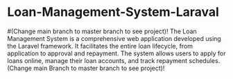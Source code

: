 # Loan-Management-System-Laraval
#(Change main branch to master branch to see project)!
The Loan Management System is a comprehensive web application developed using the Laravel framework. It facilitates the entire loan lifecycle, from application to approval and repayment. The system allows users to apply for loans online, manage their loan accounts, and track repayment schedules.
 (Change main Branch to master branch to see project)!
